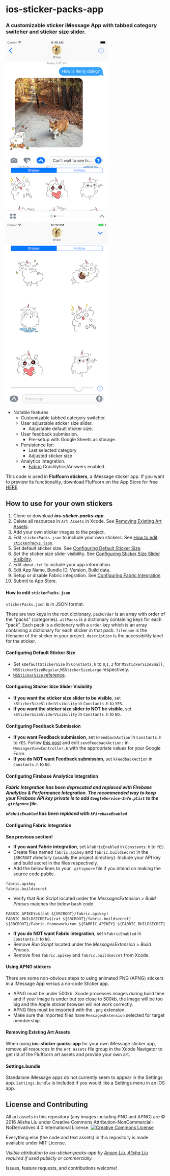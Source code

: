 **ios-sticker-packs-app**
===================
### A customizable sticker iMessage App with tabbed category switcher and sticker size slider.

[![Fluffcorn screenshot](https://raw.githubusercontent.com/Fluffcorn/ios-sticker-packs-app/master/images/ios-winter-16.png)](https://itunes.apple.com/us/app/fluffcorn-by-alisha-liu/id1171532447?app=messages) [![Fluffcorn screenshot sticker size slider visible](https://raw.githubusercontent.com/Fluffcorn/ios-sticker-packs-app/master/images/ios-sticker-size-slider-visible.png)](https://itunes.apple.com/us/app/fluffcorn-by-alisha-liu/id1171532447?app=messages)

- Notable features
  - Customizable tabbed category switcher.
  - User adjustable sticker size slider.
     - Adjustable default sticker size.
  - User feedback submission.
     - Pre-setup with Google Sheets as storage.
  - Persistence for:
     - Last selected category
     - Adjusted sticker size
  - Analytics integration.
     - [Fabric](https://fabric.io/) Crashlytics/Answers enabled.

This code is used in **Fluffcorn stickers**, a iMessage sticker app. If you want to preview its functionality, download Fluffcorn on the App Store for free [HERE](https://itunes.apple.com/us/app/fluffcorn-by-alisha-liu/id1171532447?app=messages). 

How to use for your own stickers
-------------
1. Clone or download ***ios-sticker-packs-app***.
2. Delete all resources in `Art Assets` in Xcode. See [Removing Existing Art Assets](#removing-existing-art-assets).
3. Add your own sticker images to the project.
4. Edit `stickerPacks.json` to include your own stickers. See [How to edit `stickerPacks.json`](#how-to-use-for-your-own-stickers).
5. Set default sticker size. See [Configuring Default Sticker Size](#configuring-default-sticker-size).
6. Set the sticker size slider visibility. See [Configuring Sticker Size Slider Visibility](#configuring-sticker-size-slider-visibility).
7. Edit `about.txt` to include your app information.
8. Edit App Name, Bundle ID, Version, Build data.
9. Setup or disable Fabric integration. See [Configuring Fabric Integration](#configuring-fabric-integration)
10. Submit to App Store. 


#### How to edit `stickerPacks.json`

`stickerPacks.json` is in JSON format. 

There are two keys in the root dictionary. 
`packOrder` is an array with order of the "packs" (categories). 
`allPacks` is a dictionary containing keys for each "pack". 
Each pack is a dictionary with a `order` key which is an array containing a dictionary for each sticker in that pack. 
`filename` is the filename of the sticker in your project.
`description` is the accessibility label for the sticker.

#### Configuring Default Sticker Size

- Set `kDefaultStickerSize` in `Constants.h` to `0`,`1`, `2` for `MSStickerSizeSmall`, `MSStickerSizeRegular`,`MSStickerSizeLarge` respectively.
- [`MSStickerSize` reference](https://developer.apple.com/reference/messages/msstickersize?language=objc). 

#### Configuring Sticker Size Slider Visibility

- **If you want the sticker size slider to be visible**, set `kStickerSizeSliderVisibility` in `Constants.h` to `YES`.
- **If you want the sticker size slider to NOT be visible**, set `kStickerSizeSliderVisibility` in `Constants.h` to `NO`.

#### Configuring Feedback Submission

- **If you want Feedback submission**, set `kFeedbackAction` in `Constants.h` to `YES`.  Follow [this post](http://stackoverflow.com/questions/12358002/submit-data-to-google-spreadsheet-form-from-objective-c) and edit `sendFeedbackAction:` in `MessagesViewController.h` with the appropriate values for your Google Form.
- **If you do NOT want Feedback submission**, set `kFeedbackAction` in `Constants.h` to `NO`. 

#### Configuring Firebase Analytics Integration

***Fabric Integration has been deprecated and replaced with Firebase Analytics & Performance Integration. The recommended way to keep your Firebase API key private is to add `GoogleService-Info.plist` to the `.gitignore` file.***

***`kFabricEnabled` has been replaced with `kFirebaseEnabled`***

#### Configuring Fabric Integration

**See previous section!**

- **If you want Fabric integration**, set `kFabricEnabled` in `Constants.h` to `YES`. 
- Create files named `fabric.apikey` and `fabric.buildsecret` in the `$SRCROOT` directory (usually the project directory). Include your API key and build secret in the files respectively. 
- Add the below lines to your `.gitignore` file if you intend on making the source code public.
```
fabric.apikey
fabric.buildsecret
```
- Verify that *Run Script* located under the *MessagesExtension* > *Build Phases* matches the below bash code.

```
FABRIC_APIKEY=$(cat ${SRCROOT}/fabric.apikey)
FABRIC_BUILDSECRET=$(cat ${SRCROOT}/fabric.buildsecret)
${SRCROOT}/Fabric.framework/run ${FABRIC_APIKEY} ${FABRIC_BUILDSECRET}
```

- **If you do NOT want Fabric integration**, set `kFabricEnabled` in `Constants.h` to `NO`. 
- Remove *Run Script* located under the *MessagesExtension* > *Build Phases*. 
- Remove files `fabric.apikey` and `fabric.buildsecret` from Xcode.


#### Using APNG stickers

There are some non-obvious steps to using animated PNG (APNG) stickers in a iMessage App versus a no-code Sticker app.

- APNG must be under 500kb. Xcode processes images during build time and if your image is under but too close to 500kb, the image will be too big and the Apple sticker browser will not work correctly.
- APNG files must be imported with the `.png` extension. 
- Make sure the imported files have `MessagesExtension` selected for target membership.

#### Removing Existing Art Assets

When using **ios-sticker-packs-app** for your own iMessage sticker app, remove all resources in the `Art Assets` file group in the Xcode Navigator to get rid of the Fluffcorn art assets and provide your own art. 

#### Settings.bundle

Standalone iMessage apps do not currently seem to appear in the Settings app. `Settings.bundle` is included if you would like a Settings menu in an iOS app.

License and Contributing
-------------
All art assets in this repository (any images including PNG and APNG) are © 2016 Alisha Liu under Creative Commons Attribution-NonCommercial-NoDerivatives 4.0 International License. [![Creative Commons License](https://i.creativecommons.org/l/by-nc-nd/4.0/88x31.png "Creative Commons License")](http://creativecommons.org/licenses/by-nc-nd/4.0/)

Everything else (the code and text assets) in this repository is made available under MIT License. 

*Visible attribution to ios-sticker-packs-app by [Anson Liu](ansonliu.com), [Alisha Liu](alishaliu.com) required if used publicly or commercially.*

Issues, feature requests, and contributions welcome!
